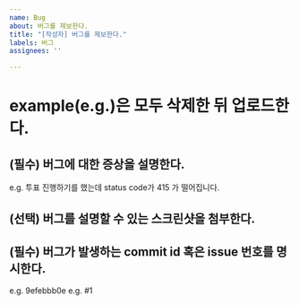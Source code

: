 ```yaml
---
name: Bug
about: 버그를 제보한다.
title: "[작성자] 버그를 제보한다."
labels: 버그
assignees: ''

---
```


# example(e.g.)은 모두 삭제한 뒤 업로드한다.

## (필수) 버그에 대한 증상을 설명한다.
e.g. 투표 진행하기를 했는데 status code가 415 가 떨어집니다.

## (선택) 버그를 설명할 수 있는 스크린샷을 첨부한다.


## (필수) 버그가 발생하는 commit id 혹은 issue 번호를 명시한다.
e.g. 9efebbb0e
e.g. #1
